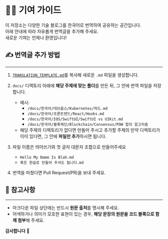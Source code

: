 # 🧑‍💻 기여 가이드

이 저장소는 다양한 기술 블로그를 한국어로 번역하여 공유하는 공간입니다.  
아래 안내에 따라 자유롭게 번역글을 추가해 주세요.  
새로운 기여는 언제나 환영입니다!

## ✍️ 번역글 추가 방법

---

1. [`TRANSLATION_TEMPLATE.md`](../TRANSLATION_TEMPLATE.md)를 복사해 새로운 `.md` 파일을 생성합니다.

2. `docs/` 디렉토리 아래에 **해당 주제에 맞는 폴더**를 만든 뒤, 그 안에 번역 파일을 저장합니다.
    - 예시:
        - `/docs/한국어/데브옵스/Kubernetes/파드.md`
        - `/docs/한국어/프론트엔드/React/Hooks.md`
        - `/docs/한국어/IOS/SwiftUI/SwiftUI vs UIKit.md`
        - `/docs/한국어/블록체인/Blockchain/Consensus/POW 합의 알고리즘`
    - 해당 주제의 디렉토리가 없다면 만들어 주시고 추가할 주제의 만약 디렉토리가 이미 있다면, 그 안에 **파일만 추가**하시면 됩니다.

3. 파일 이름은 띄어쓰기와 첫 글자 대문자 조합으로 만들어주세요
    - `Hello My Name Is Blah.md`
    - `혹은 한글로 만들어 주셔도 됩니다.md`

4. 번역을 마쳤다면 Pull Request(PR)을 보내 주세요.

## 🔖 참고사항

---

- 마크다운 파일 상단에는 반드시 **원문 출처**를 명시해 주세요.
- 어색하거나 의미가 모호한 표현이 있는 경우, **해당 문장의 원문을 코드 블록으로 함께 첨부**해 주세요.

**감사합니다** 🙏
